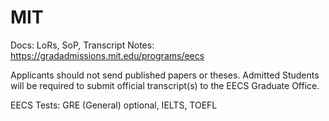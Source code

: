 # MIT

Docs: LoRs, SoP, Transcript
Notes: https://gradadmissions.mit.edu/programs/eecs

Applicants should not send published papers or theses. Admitted Students will be required to submit official transcript(s) to the EECS Graduate Office.

EECS
Tests: GRE (General) optional, IELTS, TOEFL